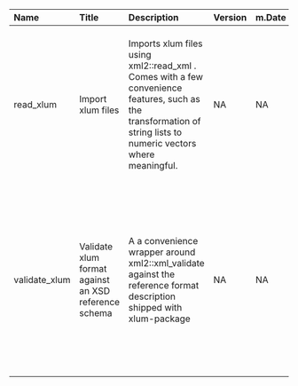 

| Name          | Title                                                | Description                                                                                                                                                       | Version | m.Date | m.Time | Author                                                                       | Citation                                                                                                                                                                                      |
|:--------------|:-----------------------------------------------------|:------------------------------------------------------------------------------------------------------------------------------------------------------------------|:--------|:-------|:-------|:-----------------------------------------------------------------------------|:----------------------------------------------------------------------------------------------------------------------------------------------------------------------------------------------|
| read_xlum     | Import xlum files                                    | Imports xlum files using  xml2::read_xml . Comes with a few convenience features, such as the transformation of string lists to numeric vectors where meaningful. | NA      | NA     | NA     | Sebastian Kreutzer, Geography & Earth Sciences, Aberystwyth University -  | Kreutzer, S., 2022. read_xlum(): Import xlum files. In: Kreutzer, S., 2022. xlum: Read, Write, and Convert xlum Data. R package version 0.1.0.9000-20.                                        |
| validate_xlum | Validate xlum format against an XSD reference schema | A a convenience wrapper around  xml2::xml_validate  against the reference format description shipped with  xlum-package                                           | NA      | NA     | NA     | Sebastian Kreutzer, Geography & Earth Sciences, Aberystwyth University -  | Kreutzer, S., 2022. validate_xlum(): Validate xlum format against an XSD reference schema. In: Kreutzer, S., 2022. xlum: Read, Write, and Convert xlum Data. R package version 0.1.0.9000-20. |


